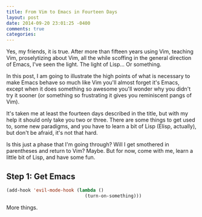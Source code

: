 ```yaml
---
title: From Vim to Emacs in Fourteen Days
layout: post
date: 2014-09-20 23:01:25 -0400
comments: true
categories: 
---
```


Yes, my friends, it is true. After more than fifteen years using Vim, teaching
Vim, proselytizing about Vim, all the while scoffing in the general direction of
Emacs, I've seen the light. The light of Lisp... Or something.

In this post, I am going to illustrate the high points of what is necessary to
make Emacs behave so much like Vim you'll almost forget it's Emacs, except when
it does something so awesome you'll wonder why you didn't try it sooner (or
something so frustrating it gives you reminiscent pangs of Vim).

It's taken me at least the fourteen days described in the title, but with my
help it should only take you two or three. There are some things to get used to,
some new paradigms, and you have to learn a bit of Lisp (Elisp, actually), but
don't be afraid, it's not that hard.

Is this just a phase that I'm going through? Will I get smothered in parentheses
and return to Vim? Maybe. But for now, come with me, learn a little bit of Lisp,
and have some fun.<!--more-->

## Step 1: Get Emacs

``` cl
(add-hook 'evil-mode-hook (lambda ()
                             (turn-on-something)))
```

More things.
